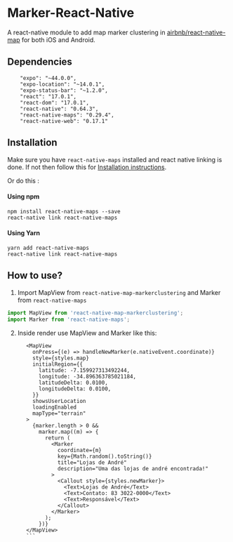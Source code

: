 # Marker-React-Native

A react-native module to add map marker clustering in [airbnb/react-native-map](https://github.com/airbnb/react-native-maps) for both iOS and Android.

## Dependencies
```
    "expo": "~44.0.0",
    "expo-location": "~14.0.1",
    "expo-status-bar": "~1.2.0",
    "react": "17.0.1",
    "react-dom": "17.0.1",
    "react-native": "0.64.3",
    "react-native-maps": "0.29.4",
    "react-native-web": "0.17.1"
```

## Installation
Make sure you have `react-native-maps` installed and react native linking is done. If not then follow this for [Installation instructions](https://github.com/airbnb/react-native-maps).

Or do this :

#### Using npm
```
npm install react-native-maps --save
react-native link react-native-maps
```

#### Using Yarn
```
yarn add react-native-maps 
react-native link react-native-maps
```



## How to use?

1. Import MapView from `react-native-map-markerclustering` and Marker from `react-native-maps`
```javascript
import MapView from 'react-native-map-markerclustering';
import Marker from 'react-native-maps';
```

2. Inside render use MapView and Marker like this:
```
      <MapView
        onPress={(e) => handleNewMarker(e.nativeEvent.coordinate)}
        style={styles.map}
        initialRegion={{
          latitude: -7.159927313492244,
          longitude: -34.896363785021184,
          latitudeDelta: 0.0100,
          longitudeDelta: 0.0100,
        }}
        showsUserLocation
        loadingEnabled
        mapType="terrain"
      >
        {marker.length > 0 &&
          marker.map((m) => {
            return (
              <Marker
                coordinate={m}
                key={Math.random().toString()}
                title="Lojas de André"
                description="Uma das lojas de andré encontrada!"
              >
                <Callout style={styles.newMarker}>
                  <Text>Lojas de André</Text>
                  <Text>Contato: 83 3022-0000</Text>
                  <Text>Responsável</Text>
                </Callout>
              </Marker>
            );
          })}
      </MapView>
      ```

